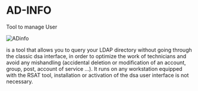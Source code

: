 # AD-INFO
Tool to manage User

![ADinfo](https://user-images.githubusercontent.com/49924401/86608788-479ce980-bfab-11ea-8b68-6bd7d0404ecb.gif)



is a  tool that allows you to query your LDAP directory without going through the classic dsa interface,
in order to optimize the work of technicians and avoid any mishandling (accidental deletion or modification of an account,
group, post, account of service ...).
It runs on any workstation equipped with the RSAT tool, installation or activation of the dsa user interface is not necessary.
